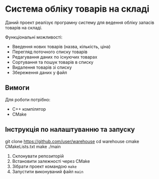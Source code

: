 # Система обліку товарів на складі

Даний проект реалізує програмну систему для ведення обліку запасів товарів на складі.

Функціональні можливості:
- Введення нових товарів (назва, кількість, ціна)  
- Перегляд поточного списку товарів
- Редагування даних по існуючих товарах
- Сортування та пошук товарів в списку 
- Видалення товарів зі списку
- Збереження даних у файл

## Вимоги
Для роботи потрібно:
- C++ компілятор
- CMake

## Інструкція по налаштуванню та запуску
git clone https://github.com/user/warehouse
cd warehouse
cmake CMakeLists.txt
make
./main
1. Склонувати репозиторій 
2. Встановити залежності через CMake
3. Зібрати проект командою `make` 
4. Запустити виконуваний файл `main`

